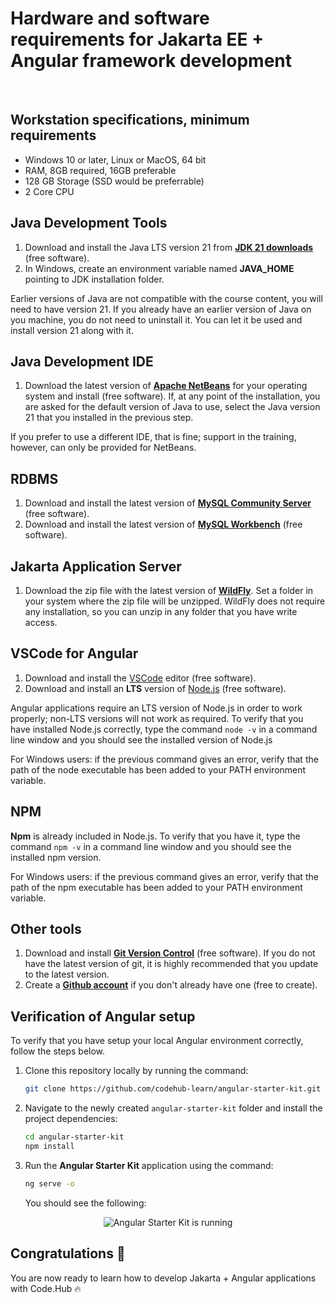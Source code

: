 # Hardware and software requirements for Jakarta EE + Angular framework development
&nbsp;
&nbsp;

## Workstation specifications, minimum requirements
- Windows 10 or later, Linux or MacOS, 64 bit
- RAM, 8GB required, 16GB preferable
- 128 GB Storage (SSD would be preferrable)
- 2 Core CPU

## Java Development Tools
1. Download and install the Java LTS version 21 from **[JDK 21 downloads](https://www.oracle.com/java/technologies/downloads/)** (free software).
2. In Windows, create an environment variable named **JAVA_HOME** pointing to JDK installation folder.

Earlier versions of Java are not compatible with the course content, you will need to have version 21. If you already have an earlier version of Java on you machine, you do not need to uninstall it. You can let it be used and install version 21 along with it.

## Java Development IDE
1. Download the latest version of **[Apache NetBeans](https://netbeans.apache.org/front/main/index.html)** for your operating system and install (free software). If, at any point of the installation, you are asked for the default version of Java to use, select the Java version 21 that you installed in the previous step.

If you prefer to use a different IDE, that is fine; support in the training, however, can only be provided for NetBeans. 

## RDBMS
1. Download and install the latest version of **[MySQL Community Server](https://dev.mysql.com/downloads/mysql/)** (free software).
2. Download and install the latest version of **[MySQL Workbench](https://dev.mysql.com/downloads/workbench/)** (free software).

## Jakarta Application Server
1. Download the zip file with the latest version of **[WildFly](https://www.wildfly.org/downloads/)**. Set a folder in your system where the zip file will be unzipped. WildFly does not require any installation, so you can unzip in any folder that you have write access.

## VSCode for Angular
1. Download and install the [VSCode](https://code.visualstudio.com/download) editor (free software).
2. Download and install an **LTS** version of [Node.js](https://nodejs.org/) (free software).

Angular applications require an LTS version of Node.js in order to work properly; non-LTS versions will not work as required. To verify that you have installed Node.js correctly, type the command `node -v` in a command line window and you should see the installed version of Node.js

For Windows users: if the previous command gives an error, verify that the path of the node executable has been added to your PATH environment variable.

## NPM

**Npm** is already included in Node.js. To verify that you have it, type the command `npm -v` in a command line window and you should see the installed npm version.

For Windows users: if the previous command gives an error, verify that the path of the npm executable has been added to your PATH environment variable.

## Other tools
1. Download and install **[Git Version Control](https://git-scm.com/downloads)** (free software). If you do not have the latest version of git, it is highly recommended that you update to the latest version.
2. Create a **[Github account](https://github.com/join)** if you don't already have one (free to create).

## Verification of Angular setup

To verify that you have setup your local Angular environment correctly, follow the steps below.

1. Clone this repository locally by running the command:

   ```sh
   git clone https://github.com/codehub-learn/angular-starter-kit.git
   ```

2. Navigate to the newly created `angular-starter-kit` folder and install the project dependencies:
   ```sh
   cd angular-starter-kit
   npm install
   ```

3. Run the **Angular Starter Kit** application using the command:
    ```sh
   ng serve -o
   ```
   You should see the following:

<p align="center">
  <img src="images/angular_app.png" alt="Angular Starter Kit is running" />
</p>

## Congratulations 👏

You are now ready to learn how to develop Jakarta + Angular applications with Code.Hub 🔥

